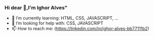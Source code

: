 ### Hi dear 👋,I'm Ighor Alves"



- 🌱 I’m currently learning: HTML, CSS, JAVASCRIPT, ...
- 🤔 I’m looking for help with: CSS, JAVASCRIPT 
- 📫 How to reach me: (https://linkedin.com/in/ighor-alves-bb77111b2)


